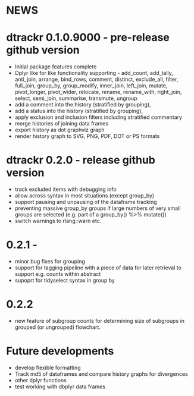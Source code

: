 # NEWS

# dtrackr 0.1.0.9000 - pre-release github version

* Initial package features complete
* Dplyr like for like functionality supporting - 
add_count, add_tally, anti_join, arrange, bind_rows, comment, 
distinct, exclude_all, filter, full_join, group_by, group_modify,
inner_join, left_join, mutate, pivot_longer, pivot_wider, relocate,
rename, rename_with, right_join, select, semi_join, summarise, 
transmute, ungroup
* add a comment into the history (stratified by grouping),
* add a status into the history (stratified by grouping),
* apply exclusion and inclusion filters including stratified commentary
* merge histories of joining data frames
* export history as dot graphviz graph
* render history graph to SVG, PNG, PDF, DOT or PS formats

# dtrackr 0.2.0 - release github version

* track excluded items with debugging info
* allow across syntax in most situations (except group_by)
* support pausing and unpausing of the dataframe tracking
* preventing massive group_by groups if large numbers of very small groups are selected (e.g. part of a group_by() %>% mutate())
* switch warnings to rlang::warn etc.

# 0.2.1 - 

* minor bug fixes for grouping
* support for tagging pipeline with a piece of data for later retrieval to support e.g. counts within abstract
* supoprt for tidyselect syntax in group by

# 0.2.2

* new feature of subgroup counts for determining size of subgroups in grouped (or ungrouped) flowchart.

# Future developments

* develop flexible formatting
* Track md5 of dataframes and compare history graphs for divergences
* other dplyr functions
* test working with dbplyr data frames
